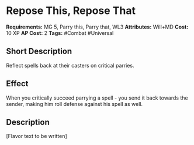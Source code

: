 # Repose This, Repose That

**Requirements:** MG 5, Parry this, Parry that, WL3
**Attributes:** Will+MD
**Cost:** 10 XP
**AP Cost:** 2
**Tags:** #Combat #Universal

## Short Description
Reflect spells back at their casters on critical parries.

## Effect
When you critically succeed parrying a spell - you send it back towards the sender, making him roll defense against his spell as well.

## Description
[Flavor text to be written]